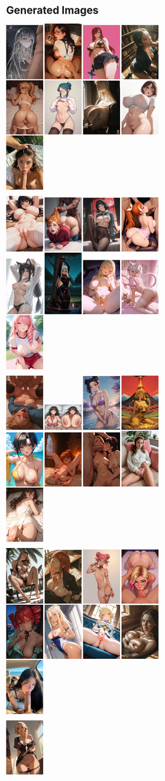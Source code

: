 # Generated Images



<img src="2025_10_15_01_thumb.webp" width="100"/> <img src="2025_10_15_02_thumb.webp" width="100"/> <img src="2025_10_15_03_thumb.webp" width="100"/> <img src="2025_10_15_04_thumb.webp" width="100"/> <img src="2025_10_15_05_thumb.webp" width="100"/> <img src="2025_10_15_06_thumb.webp" width="100"/> <img src="2025_10_15_07_thumb.webp" width="100"/> <img src="2025_10_15_08_thumb.webp" width="100"/> <img src="2025_10_15_09_thumb.webp" width="100"/>

<img src="2025_10_15_10_thumb.webp" width="100"/> <img src="2025_10_15_11_thumb.webp" width="100"/> <img src="2025_10_15_12_thumb.webp" width="100"/> <img src="2025_10_15_13_thumb.webp" width="100"/> <img src="2025_10_15_14_thumb.webp" width="100"/> <img src="2025_10_15_15_thumb.webp" width="100"/> <img src="2025_10_15_16_thumb.webp" width="100"/> <img src="2025_10_15_17_thumb.webp" width="100"/> <img src="2025_10_15_18_thumb.webp" width="100"/>

<img src="2025_10_15_19_thumb.webp" width="100"/> <img src="2025_10_15_20_thumb.webp" width="100"/> <img src="2025_10_15_21_thumb.webp" width="100"/> <img src="2025_10_15_22_thumb.webp" width="100"/> <img src="2025_10_15_23_thumb.webp" width="100"/> <img src="2025_10_15_24_thumb.webp" width="100"/> <img src="2025_10_15_25_thumb.webp" width="100"/> <img src="2025_10_15_26_thumb.webp" width="100"/> <img src="2025_10_15_27_thumb.webp" width="100"/>

<img src="2025_10_15_28_thumb.webp" width="100"/> <img src="2025_10_15_29_thumb.webp" width="100"/> <img src="2025_10_15_30_thumb.webp" width="100"/> <img src="2025_10_15_31_thumb.webp" width="100"/> <img src="2025_10_15_32_thumb.webp" width="100"/> <img src="2025_10_15_33_thumb.webp" width="100"/> <img src="2025_10_15_34_thumb.webp" width="100"/> <img src="2025_10_15_35_thumb.webp" width="100"/> <img src="2025_10_15_36_thumb.webp" width="100"/>

<img src="2025_10_15_37_thumb.webp" width="100"/>